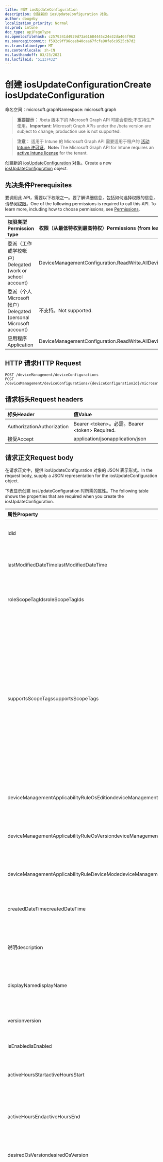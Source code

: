 ```yaml
---
title: 创建 iosUpdateConfiguration
description: 创建新的 iosUpdateConfiguration 对象。
author: dougeby
localization_priority: Normal
ms.prod: intune
doc_type: apiPageType
ms.openlocfilehash: c2579341d4929d73a61684445c24e32da464f962
ms.sourcegitcommit: f592c9ff96ceeb40caa67fcfe90fe6c8525cb7d2
ms.translationtype: MT
ms.contentlocale: zh-CN
ms.lasthandoff: 03/23/2021
ms.locfileid: "51137432"
---
```

# <a name="create-iosupdateconfiguration"></a><span data-ttu-id="c997f-103">创建 iosUpdateConfiguration</span><span class="sxs-lookup"><span data-stu-id="c997f-103">Create iosUpdateConfiguration</span></span>

<span data-ttu-id="c997f-104">命名空间：microsoft.graph</span><span class="sxs-lookup"><span data-stu-id="c997f-104">Namespace: microsoft.graph</span></span>

> <span data-ttu-id="c997f-105">**重要提示：** /beta 版本下的 Microsoft Graph API 可能会更改;不支持生产使用。</span><span class="sxs-lookup"><span data-stu-id="c997f-105">**Important:** Microsoft Graph APIs under the /beta version are subject to change; production use is not supported.</span></span>

> <span data-ttu-id="c997f-106">**注意：** 适用于 Intune 的 Microsoft Graph API 需要适用于租户的 [活动 Intune 许可证](https://go.microsoft.com/fwlink/?linkid=839381)。</span><span class="sxs-lookup"><span data-stu-id="c997f-106">**Note:** The Microsoft Graph API for Intune requires an [active Intune license](https://go.microsoft.com/fwlink/?linkid=839381) for the tenant.</span></span>

<span data-ttu-id="c997f-107">创建新的 [iosUpdateConfiguration](../resources/intune-deviceconfig-iosupdateconfiguration.md) 对象。</span><span class="sxs-lookup"><span data-stu-id="c997f-107">Create a new [iosUpdateConfiguration](../resources/intune-deviceconfig-iosupdateconfiguration.md) object.</span></span>

## <a name="prerequisites"></a><span data-ttu-id="c997f-108">先决条件</span><span class="sxs-lookup"><span data-stu-id="c997f-108">Prerequisites</span></span>
<span data-ttu-id="c997f-p101">要调用此 API，需要以下权限之一。要了解详细信息，包括如何选择权限的信息，请参阅[权限](/graph/permissions-reference)。</span><span class="sxs-lookup"><span data-stu-id="c997f-p101">One of the following permissions is required to call this API. To learn more, including how to choose permissions, see [Permissions](/graph/permissions-reference).</span></span>

|<span data-ttu-id="c997f-111">权限类型</span><span class="sxs-lookup"><span data-stu-id="c997f-111">Permission type</span></span>|<span data-ttu-id="c997f-112">权限（从最低特权到最高特权）</span><span class="sxs-lookup"><span data-stu-id="c997f-112">Permissions (from least to most privileged)</span></span>|
|:---|:---|
|<span data-ttu-id="c997f-113">委派（工作或学校帐户）</span><span class="sxs-lookup"><span data-stu-id="c997f-113">Delegated (work or school account)</span></span>|<span data-ttu-id="c997f-114">DeviceManagementConfiguration.ReadWrite.All</span><span class="sxs-lookup"><span data-stu-id="c997f-114">DeviceManagementConfiguration.ReadWrite.All</span></span>|
|<span data-ttu-id="c997f-115">委派（个人 Microsoft 帐户）</span><span class="sxs-lookup"><span data-stu-id="c997f-115">Delegated (personal Microsoft account)</span></span>|<span data-ttu-id="c997f-116">不支持。</span><span class="sxs-lookup"><span data-stu-id="c997f-116">Not supported.</span></span>|
|<span data-ttu-id="c997f-117">应用程序</span><span class="sxs-lookup"><span data-stu-id="c997f-117">Application</span></span>|<span data-ttu-id="c997f-118">DeviceManagementConfiguration.ReadWrite.All</span><span class="sxs-lookup"><span data-stu-id="c997f-118">DeviceManagementConfiguration.ReadWrite.All</span></span>|

## <a name="http-request"></a><span data-ttu-id="c997f-119">HTTP 请求</span><span class="sxs-lookup"><span data-stu-id="c997f-119">HTTP Request</span></span>
<!-- {
  "blockType": "ignored"
}
-->
``` http
POST /deviceManagement/deviceConfigurations
POST /deviceManagement/deviceConfigurations/{deviceConfigurationId}/microsoft.graph.windowsDomainJoinConfiguration/networkAccessConfigurations
```

## <a name="request-headers"></a><span data-ttu-id="c997f-120">请求标头</span><span class="sxs-lookup"><span data-stu-id="c997f-120">Request headers</span></span>
|<span data-ttu-id="c997f-121">标头</span><span class="sxs-lookup"><span data-stu-id="c997f-121">Header</span></span>|<span data-ttu-id="c997f-122">值</span><span class="sxs-lookup"><span data-stu-id="c997f-122">Value</span></span>|
|:---|:---|
|<span data-ttu-id="c997f-123">Authorization</span><span class="sxs-lookup"><span data-stu-id="c997f-123">Authorization</span></span>|<span data-ttu-id="c997f-124">Bearer &lt;token&gt;。必需。</span><span class="sxs-lookup"><span data-stu-id="c997f-124">Bearer &lt;token&gt; Required.</span></span>|
|<span data-ttu-id="c997f-125">接受</span><span class="sxs-lookup"><span data-stu-id="c997f-125">Accept</span></span>|<span data-ttu-id="c997f-126">application/json</span><span class="sxs-lookup"><span data-stu-id="c997f-126">application/json</span></span>|

## <a name="request-body"></a><span data-ttu-id="c997f-127">请求正文</span><span class="sxs-lookup"><span data-stu-id="c997f-127">Request body</span></span>
<span data-ttu-id="c997f-128">在请求正文中，提供 iosUpdateConfiguration 对象的 JSON 表示形式。</span><span class="sxs-lookup"><span data-stu-id="c997f-128">In the request body, supply a JSON representation for the iosUpdateConfiguration object.</span></span>

<span data-ttu-id="c997f-129">下表显示创建 iosUpdateConfiguration 时所需的属性。</span><span class="sxs-lookup"><span data-stu-id="c997f-129">The following table shows the properties that are required when you create the iosUpdateConfiguration.</span></span>

|<span data-ttu-id="c997f-130">属性</span><span class="sxs-lookup"><span data-stu-id="c997f-130">Property</span></span>|<span data-ttu-id="c997f-131">类型</span><span class="sxs-lookup"><span data-stu-id="c997f-131">Type</span></span>|<span data-ttu-id="c997f-132">说明</span><span class="sxs-lookup"><span data-stu-id="c997f-132">Description</span></span>|
|:---|:---|:---|
|<span data-ttu-id="c997f-133">id</span><span class="sxs-lookup"><span data-stu-id="c997f-133">id</span></span>|<span data-ttu-id="c997f-134">String</span><span class="sxs-lookup"><span data-stu-id="c997f-134">String</span></span>|<span data-ttu-id="c997f-135">实体的键。</span><span class="sxs-lookup"><span data-stu-id="c997f-135">Key of the entity.</span></span> <span data-ttu-id="c997f-136">继承自 [deviceConfiguration](../resources/intune-shared-deviceconfiguration.md)</span><span class="sxs-lookup"><span data-stu-id="c997f-136">Inherited from [deviceConfiguration](../resources/intune-shared-deviceconfiguration.md)</span></span>|
|<span data-ttu-id="c997f-137">lastModifiedDateTime</span><span class="sxs-lookup"><span data-stu-id="c997f-137">lastModifiedDateTime</span></span>|<span data-ttu-id="c997f-138">DateTimeOffset</span><span class="sxs-lookup"><span data-stu-id="c997f-138">DateTimeOffset</span></span>|<span data-ttu-id="c997f-139">上次修改对象的日期/时间。</span><span class="sxs-lookup"><span data-stu-id="c997f-139">DateTime the object was last modified.</span></span> <span data-ttu-id="c997f-140">继承自 [deviceConfiguration](../resources/intune-shared-deviceconfiguration.md)</span><span class="sxs-lookup"><span data-stu-id="c997f-140">Inherited from [deviceConfiguration](../resources/intune-shared-deviceconfiguration.md)</span></span>|
|<span data-ttu-id="c997f-141">roleScopeTagIds</span><span class="sxs-lookup"><span data-stu-id="c997f-141">roleScopeTagIds</span></span>|<span data-ttu-id="c997f-142">String collection</span><span class="sxs-lookup"><span data-stu-id="c997f-142">String collection</span></span>|<span data-ttu-id="c997f-143">此实体实例的范围标记列表。</span><span class="sxs-lookup"><span data-stu-id="c997f-143">List of Scope Tags for this Entity instance.</span></span> <span data-ttu-id="c997f-144">继承自 [deviceConfiguration](../resources/intune-shared-deviceconfiguration.md)</span><span class="sxs-lookup"><span data-stu-id="c997f-144">Inherited from [deviceConfiguration](../resources/intune-shared-deviceconfiguration.md)</span></span>|
|<span data-ttu-id="c997f-145">supportsScopeTags</span><span class="sxs-lookup"><span data-stu-id="c997f-145">supportsScopeTags</span></span>|<span data-ttu-id="c997f-146">Boolean</span><span class="sxs-lookup"><span data-stu-id="c997f-146">Boolean</span></span>|<span data-ttu-id="c997f-147">指示基础设备配置是否支持分配范围标记。</span><span class="sxs-lookup"><span data-stu-id="c997f-147">Indicates whether or not the underlying Device Configuration supports the assignment of scope tags.</span></span> <span data-ttu-id="c997f-148">当此值为 false 且实体对作用域用户不可见时，不允许分配给 ScopeTags 属性。</span><span class="sxs-lookup"><span data-stu-id="c997f-148">Assigning to the ScopeTags property is not allowed when this value is false and entities will not be visible to scoped users.</span></span> <span data-ttu-id="c997f-149">这适用于在 Silverlight 中创建的旧版策略，可通过在 Azure 门户中删除和重新创建策略来解决。</span><span class="sxs-lookup"><span data-stu-id="c997f-149">This occurs for Legacy policies created in Silverlight and can be resolved by deleting and recreating the policy in the Azure Portal.</span></span> <span data-ttu-id="c997f-150">此属性是只读的。</span><span class="sxs-lookup"><span data-stu-id="c997f-150">This property is read-only.</span></span> <span data-ttu-id="c997f-151">继承自 [deviceConfiguration](../resources/intune-shared-deviceconfiguration.md)</span><span class="sxs-lookup"><span data-stu-id="c997f-151">Inherited from [deviceConfiguration](../resources/intune-shared-deviceconfiguration.md)</span></span>|
|<span data-ttu-id="c997f-152">deviceManagementApplicabilityRuleOsEdition</span><span class="sxs-lookup"><span data-stu-id="c997f-152">deviceManagementApplicabilityRuleOsEdition</span></span>|[<span data-ttu-id="c997f-153">deviceManagementApplicabilityRuleOsEdition</span><span class="sxs-lookup"><span data-stu-id="c997f-153">deviceManagementApplicabilityRuleOsEdition</span></span>](../resources/intune-deviceconfig-devicemanagementapplicabilityruleosedition.md)|<span data-ttu-id="c997f-154">此策略的操作系统版本适用性。</span><span class="sxs-lookup"><span data-stu-id="c997f-154">The OS edition applicability for this Policy.</span></span> <span data-ttu-id="c997f-155">继承自 [deviceConfiguration](../resources/intune-shared-deviceconfiguration.md)</span><span class="sxs-lookup"><span data-stu-id="c997f-155">Inherited from [deviceConfiguration](../resources/intune-shared-deviceconfiguration.md)</span></span>|
|<span data-ttu-id="c997f-156">deviceManagementApplicabilityRuleOsVersion</span><span class="sxs-lookup"><span data-stu-id="c997f-156">deviceManagementApplicabilityRuleOsVersion</span></span>|[<span data-ttu-id="c997f-157">deviceManagementApplicabilityRuleOsVersion</span><span class="sxs-lookup"><span data-stu-id="c997f-157">deviceManagementApplicabilityRuleOsVersion</span></span>](../resources/intune-deviceconfig-devicemanagementapplicabilityruleosversion.md)|<span data-ttu-id="c997f-158">此策略的操作系统版本适用性规则。</span><span class="sxs-lookup"><span data-stu-id="c997f-158">The OS version applicability rule for this Policy.</span></span> <span data-ttu-id="c997f-159">继承自 [deviceConfiguration](../resources/intune-shared-deviceconfiguration.md)</span><span class="sxs-lookup"><span data-stu-id="c997f-159">Inherited from [deviceConfiguration](../resources/intune-shared-deviceconfiguration.md)</span></span>|
|<span data-ttu-id="c997f-160">deviceManagementApplicabilityRuleDeviceMode</span><span class="sxs-lookup"><span data-stu-id="c997f-160">deviceManagementApplicabilityRuleDeviceMode</span></span>|[<span data-ttu-id="c997f-161">deviceManagementApplicabilityRuleDeviceMode</span><span class="sxs-lookup"><span data-stu-id="c997f-161">deviceManagementApplicabilityRuleDeviceMode</span></span>](../resources/intune-deviceconfig-devicemanagementapplicabilityruledevicemode.md)|<span data-ttu-id="c997f-162">此策略的设备模式适用性规则。</span><span class="sxs-lookup"><span data-stu-id="c997f-162">The device mode applicability rule for this Policy.</span></span> <span data-ttu-id="c997f-163">继承自 [deviceConfiguration](../resources/intune-shared-deviceconfiguration.md)</span><span class="sxs-lookup"><span data-stu-id="c997f-163">Inherited from [deviceConfiguration](../resources/intune-shared-deviceconfiguration.md)</span></span>|
|<span data-ttu-id="c997f-164">createdDateTime</span><span class="sxs-lookup"><span data-stu-id="c997f-164">createdDateTime</span></span>|<span data-ttu-id="c997f-165">DateTimeOffset</span><span class="sxs-lookup"><span data-stu-id="c997f-165">DateTimeOffset</span></span>|<span data-ttu-id="c997f-166">创建对象的日期/时间。</span><span class="sxs-lookup"><span data-stu-id="c997f-166">DateTime the object was created.</span></span> <span data-ttu-id="c997f-167">继承自 [deviceConfiguration](../resources/intune-shared-deviceconfiguration.md)</span><span class="sxs-lookup"><span data-stu-id="c997f-167">Inherited from [deviceConfiguration](../resources/intune-shared-deviceconfiguration.md)</span></span>|
|<span data-ttu-id="c997f-168">说明</span><span class="sxs-lookup"><span data-stu-id="c997f-168">description</span></span>|<span data-ttu-id="c997f-169">String</span><span class="sxs-lookup"><span data-stu-id="c997f-169">String</span></span>|<span data-ttu-id="c997f-170">管理员提供的设备配置的说明。</span><span class="sxs-lookup"><span data-stu-id="c997f-170">Admin provided description of the Device Configuration.</span></span> <span data-ttu-id="c997f-171">继承自 [deviceConfiguration](../resources/intune-shared-deviceconfiguration.md)</span><span class="sxs-lookup"><span data-stu-id="c997f-171">Inherited from [deviceConfiguration](../resources/intune-shared-deviceconfiguration.md)</span></span>|
|<span data-ttu-id="c997f-172">displayName</span><span class="sxs-lookup"><span data-stu-id="c997f-172">displayName</span></span>|<span data-ttu-id="c997f-173">String</span><span class="sxs-lookup"><span data-stu-id="c997f-173">String</span></span>|<span data-ttu-id="c997f-174">管理员提供的设备配置的名称。</span><span class="sxs-lookup"><span data-stu-id="c997f-174">Admin provided name of the device configuration.</span></span> <span data-ttu-id="c997f-175">继承自 [deviceConfiguration](../resources/intune-shared-deviceconfiguration.md)</span><span class="sxs-lookup"><span data-stu-id="c997f-175">Inherited from [deviceConfiguration](../resources/intune-shared-deviceconfiguration.md)</span></span>|
|<span data-ttu-id="c997f-176">version</span><span class="sxs-lookup"><span data-stu-id="c997f-176">version</span></span>|<span data-ttu-id="c997f-177">Int32</span><span class="sxs-lookup"><span data-stu-id="c997f-177">Int32</span></span>|<span data-ttu-id="c997f-178">设备配置的版本。</span><span class="sxs-lookup"><span data-stu-id="c997f-178">Version of the device configuration.</span></span> <span data-ttu-id="c997f-179">继承自 [deviceConfiguration](../resources/intune-shared-deviceconfiguration.md)</span><span class="sxs-lookup"><span data-stu-id="c997f-179">Inherited from [deviceConfiguration](../resources/intune-shared-deviceconfiguration.md)</span></span>|
|<span data-ttu-id="c997f-180">isEnabled</span><span class="sxs-lookup"><span data-stu-id="c997f-180">isEnabled</span></span>|<span data-ttu-id="c997f-181">Boolean</span><span class="sxs-lookup"><span data-stu-id="c997f-181">Boolean</span></span>|<span data-ttu-id="c997f-182">在 UI 中启用设置</span><span class="sxs-lookup"><span data-stu-id="c997f-182">Is setting enabled in UI</span></span>|
|<span data-ttu-id="c997f-183">activeHoursStart</span><span class="sxs-lookup"><span data-stu-id="c997f-183">activeHoursStart</span></span>|<span data-ttu-id="c997f-184">TimeOfDay</span><span class="sxs-lookup"><span data-stu-id="c997f-184">TimeOfDay</span></span>|<span data-ttu-id="c997f-185">使用时段开始时间（使用时段表示不应发生更新安装的时间范围）</span><span class="sxs-lookup"><span data-stu-id="c997f-185">Active Hours Start (active hours mean the time window when updates install should not happen)</span></span>|
|<span data-ttu-id="c997f-186">activeHoursEnd</span><span class="sxs-lookup"><span data-stu-id="c997f-186">activeHoursEnd</span></span>|<span data-ttu-id="c997f-187">TimeOfDay</span><span class="sxs-lookup"><span data-stu-id="c997f-187">TimeOfDay</span></span>|<span data-ttu-id="c997f-188">使用时段结束时间（使用时段表示不应发生更新安装的时间范围）</span><span class="sxs-lookup"><span data-stu-id="c997f-188">Active Hours End (active hours mean the time window when updates install should not happen)</span></span>|
|<span data-ttu-id="c997f-189">desiredOsVersion</span><span class="sxs-lookup"><span data-stu-id="c997f-189">desiredOsVersion</span></span>|<span data-ttu-id="c997f-190">String</span><span class="sxs-lookup"><span data-stu-id="c997f-190">String</span></span>|<span data-ttu-id="c997f-191">如果未指定，设备将更新到最新版本的操作系统。</span><span class="sxs-lookup"><span data-stu-id="c997f-191">If left unspecified, devices will update to the latest version of the OS.</span></span>|
|<span data-ttu-id="c997f-192">scheduledInstallDays</span><span class="sxs-lookup"><span data-stu-id="c997f-192">scheduledInstallDays</span></span>|<span data-ttu-id="c997f-193">[dayOfWeek](../resources/intune-deviceconfig-dayofweek.md) 集合</span><span class="sxs-lookup"><span data-stu-id="c997f-193">[dayOfWeek](../resources/intune-deviceconfig-dayofweek.md) collection</span></span>|<span data-ttu-id="c997f-194">配置为使用时段所对应的一周的某一天。</span><span class="sxs-lookup"><span data-stu-id="c997f-194">Days in week for which active hours are configured.</span></span> <span data-ttu-id="c997f-195">该集合最多可包含 7 个元素。</span><span class="sxs-lookup"><span data-stu-id="c997f-195">This collection can contain a maximum of 7 elements.</span></span> <span data-ttu-id="c997f-196">可取值为：`sunday`、`monday`、`tuesday`、`wednesday`、`thursday`、`friday`、`saturday`。</span><span class="sxs-lookup"><span data-stu-id="c997f-196">Possible values are: `sunday`, `monday`, `tuesday`, `wednesday`, `thursday`, `friday`, `saturday`.</span></span>|
|<span data-ttu-id="c997f-197">utcTimeOffsetInMinutes</span><span class="sxs-lookup"><span data-stu-id="c997f-197">utcTimeOffsetInMinutes</span></span>|<span data-ttu-id="c997f-198">Int32</span><span class="sxs-lookup"><span data-stu-id="c997f-198">Int32</span></span>|<span data-ttu-id="c997f-199">UTC 时间偏移，用分钟表示</span><span class="sxs-lookup"><span data-stu-id="c997f-199">UTC Time Offset indicated in minutes</span></span>|
|<span data-ttu-id="c997f-200">enforcedSoftwareUpdateDelayInDays</span><span class="sxs-lookup"><span data-stu-id="c997f-200">enforcedSoftwareUpdateDelayInDays</span></span>|<span data-ttu-id="c997f-201">Int32</span><span class="sxs-lookup"><span data-stu-id="c997f-201">Int32</span></span>|<span data-ttu-id="c997f-202">软件更新对 iOS 设备可见的天数，范围从 0 到 90（含这两者）</span><span class="sxs-lookup"><span data-stu-id="c997f-202">Days before software updates are visible to iOS devices ranging from 0 to 90 inclusive</span></span>|
|<span data-ttu-id="c997f-203">updateScheduleType</span><span class="sxs-lookup"><span data-stu-id="c997f-203">updateScheduleType</span></span>|[<span data-ttu-id="c997f-204">iosSoftwareUpdateScheduleType</span><span class="sxs-lookup"><span data-stu-id="c997f-204">iosSoftwareUpdateScheduleType</span></span>](../resources/intune-deviceconfig-iossoftwareupdatescheduletype.md)|<span data-ttu-id="c997f-205">更新计划类型。</span><span class="sxs-lookup"><span data-stu-id="c997f-205">Update schedule type.</span></span> <span data-ttu-id="c997f-206">可取值为：`updateOutsideOfActiveHours`、`alwaysUpdate`、`updateDuringTimeWindows`、`updateOutsideOfTimeWindows`。</span><span class="sxs-lookup"><span data-stu-id="c997f-206">Possible values are: `updateOutsideOfActiveHours`, `alwaysUpdate`, `updateDuringTimeWindows`, `updateOutsideOfTimeWindows`.</span></span>|
|<span data-ttu-id="c997f-207">customUpdateTimeWindows</span><span class="sxs-lookup"><span data-stu-id="c997f-207">customUpdateTimeWindows</span></span>|<span data-ttu-id="c997f-208">[customUpdateTimeWindow](../resources/intune-deviceconfig-customupdatetimewindow.md) 集合</span><span class="sxs-lookup"><span data-stu-id="c997f-208">[customUpdateTimeWindow](../resources/intune-deviceconfig-customupdatetimewindow.md) collection</span></span>|<span data-ttu-id="c997f-209">如果将更新计划类型设置为使用时间窗口计划，则自定义时间窗口将计划更新。</span><span class="sxs-lookup"><span data-stu-id="c997f-209">If update schedule type is set to use time window scheduling, custom time windows when updates will be scheduled.</span></span> <span data-ttu-id="c997f-210">此集合最多可包含 20 个元素。</span><span class="sxs-lookup"><span data-stu-id="c997f-210">This collection can contain a maximum of 20 elements.</span></span>|



## <a name="response"></a><span data-ttu-id="c997f-211">响应</span><span class="sxs-lookup"><span data-stu-id="c997f-211">Response</span></span>
<span data-ttu-id="c997f-212">如果成功，此方法在响应正文中返回 `201 Created` 响应代码和 [iosUpdateConfiguration](../resources/intune-deviceconfig-iosupdateconfiguration.md) 对象。</span><span class="sxs-lookup"><span data-stu-id="c997f-212">If successful, this method returns a `201 Created` response code and a [iosUpdateConfiguration](../resources/intune-deviceconfig-iosupdateconfiguration.md) object in the response body.</span></span>

## <a name="example"></a><span data-ttu-id="c997f-213">示例</span><span class="sxs-lookup"><span data-stu-id="c997f-213">Example</span></span>

### <a name="request"></a><span data-ttu-id="c997f-214">请求</span><span class="sxs-lookup"><span data-stu-id="c997f-214">Request</span></span>
<span data-ttu-id="c997f-215">下面是一个请求示例。</span><span class="sxs-lookup"><span data-stu-id="c997f-215">Here is an example of the request.</span></span>
``` http
POST https://graph.microsoft.com/beta/deviceManagement/deviceConfigurations
Content-type: application/json
Content-length: 1596

{
  "@odata.type": "#microsoft.graph.iosUpdateConfiguration",
  "roleScopeTagIds": [
    "Role Scope Tag Ids value"
  ],
  "supportsScopeTags": true,
  "deviceManagementApplicabilityRuleOsEdition": {
    "@odata.type": "microsoft.graph.deviceManagementApplicabilityRuleOsEdition",
    "osEditionTypes": [
      "windows10EnterpriseN"
    ],
    "name": "Name value",
    "ruleType": "exclude"
  },
  "deviceManagementApplicabilityRuleOsVersion": {
    "@odata.type": "microsoft.graph.deviceManagementApplicabilityRuleOsVersion",
    "minOSVersion": "Min OSVersion value",
    "maxOSVersion": "Max OSVersion value",
    "name": "Name value",
    "ruleType": "exclude"
  },
  "deviceManagementApplicabilityRuleDeviceMode": {
    "@odata.type": "microsoft.graph.deviceManagementApplicabilityRuleDeviceMode",
    "deviceMode": "sModeConfiguration",
    "name": "Name value",
    "ruleType": "exclude"
  },
  "description": "Description value",
  "displayName": "Display Name value",
  "version": 7,
  "isEnabled": true,
  "activeHoursStart": "12:00:05.5020000",
  "activeHoursEnd": "11:59:00.8990000",
  "desiredOsVersion": "Desired Os Version value",
  "scheduledInstallDays": [
    "monday"
  ],
  "utcTimeOffsetInMinutes": 6,
  "enforcedSoftwareUpdateDelayInDays": 1,
  "updateScheduleType": "alwaysUpdate",
  "customUpdateTimeWindows": [
    {
      "@odata.type": "microsoft.graph.customUpdateTimeWindow",
      "startDay": "monday",
      "endDay": "monday",
      "startTime": "12:03:30.2730000",
      "endTime": "12:03:02.3740000"
    }
  ]
}
```

### <a name="response"></a><span data-ttu-id="c997f-216">响应</span><span class="sxs-lookup"><span data-stu-id="c997f-216">Response</span></span>
<span data-ttu-id="c997f-p116">下面是一个响应示例。注意：为了简单起见，可能会将此处所示的响应对象截断。将从实际调用中返回所有属性。</span><span class="sxs-lookup"><span data-stu-id="c997f-p116">Here is an example of the response. Note: The response object shown here may be truncated for brevity. All of the properties will be returned from an actual call.</span></span>
``` http
HTTP/1.1 201 Created
Content-Type: application/json
Content-Length: 1768

{
  "@odata.type": "#microsoft.graph.iosUpdateConfiguration",
  "id": "321aef09-ef09-321a-09ef-1a3209ef1a32",
  "lastModifiedDateTime": "2017-01-01T00:00:35.1329464-08:00",
  "roleScopeTagIds": [
    "Role Scope Tag Ids value"
  ],
  "supportsScopeTags": true,
  "deviceManagementApplicabilityRuleOsEdition": {
    "@odata.type": "microsoft.graph.deviceManagementApplicabilityRuleOsEdition",
    "osEditionTypes": [
      "windows10EnterpriseN"
    ],
    "name": "Name value",
    "ruleType": "exclude"
  },
  "deviceManagementApplicabilityRuleOsVersion": {
    "@odata.type": "microsoft.graph.deviceManagementApplicabilityRuleOsVersion",
    "minOSVersion": "Min OSVersion value",
    "maxOSVersion": "Max OSVersion value",
    "name": "Name value",
    "ruleType": "exclude"
  },
  "deviceManagementApplicabilityRuleDeviceMode": {
    "@odata.type": "microsoft.graph.deviceManagementApplicabilityRuleDeviceMode",
    "deviceMode": "sModeConfiguration",
    "name": "Name value",
    "ruleType": "exclude"
  },
  "createdDateTime": "2017-01-01T00:02:43.5775965-08:00",
  "description": "Description value",
  "displayName": "Display Name value",
  "version": 7,
  "isEnabled": true,
  "activeHoursStart": "12:00:05.5020000",
  "activeHoursEnd": "11:59:00.8990000",
  "desiredOsVersion": "Desired Os Version value",
  "scheduledInstallDays": [
    "monday"
  ],
  "utcTimeOffsetInMinutes": 6,
  "enforcedSoftwareUpdateDelayInDays": 1,
  "updateScheduleType": "alwaysUpdate",
  "customUpdateTimeWindows": [
    {
      "@odata.type": "microsoft.graph.customUpdateTimeWindow",
      "startDay": "monday",
      "endDay": "monday",
      "startTime": "12:03:30.2730000",
      "endTime": "12:03:02.3740000"
    }
  ]
}
```




